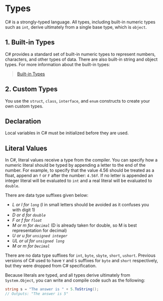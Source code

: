 # Types

C# is a strongly-typed language. All types, including built-in numeric types such as `int`, derive ultimately from a single base type, which is `object`.

## 1. Built-in Types

C# provides a standard set of built-in numeric types to represent numbers, characters, and other types of data. There are also built-in string and object types. For more information about the built-in types:

>[Built-in Types](https://docs.microsoft.com/en-us/dotnet/csharp/language-reference/keywords/built-in-types-table)

## 2. Custom Types

You use the `struct`, `class`, `interface`, and `enum` constructs to create your own custom types.

## Declaration

Local variables in C# must be initialized before they are used.

## Literal Values

In C#, literal values receive a type from the compiler. You can specify how a numeric literal should be typed by appending a letter to the end of the number. For example, to specify that the value 4.56 should be treated as a float, append an `f` or `F` after the number: `4.56f`. If no letter is appended an integer literal will be evaluated to `int` and a real literal will be evaluated to `double`.

There are data type suffixes given below:

* *L or l for `long`* (l in small letters should be avoided as it confuses you with digit 1)
* *D or d for `double`*
* *F or f for `float`*
* *M or m for `decimal`* (D is already taken for double, so M is best representation for decimal)
* *U or u for `unsigned integer`*
* *UL or ul for `unsigned long`*
* *M or m for `Decimal`*

There are no data type suffixes for `int`, `byte`, `sbyte`, `short`, `ushort`. Previous versions of C# used to have `Y` and `S` suffixes for `byte` and `short` respectively, but they were dropped from C# specification.

Because literals are typed, and all types derive ultimately from `System.Object`, you can write and compile code such as the following:

```csharp
string s = "The answer is " + 5.ToString();
// Outputs: "The answer is 5"
```
